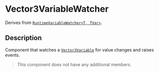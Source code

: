 # Vector3VariableWatcher

Derives from [`RuntimeVariableWatcher<T, TVar>`](runtime-variable-watcher.md).

## Description

Component that watches a [`Vector3Variable`](../variables/vector3-variable.md) for value changes and raises events.

> This component does not have any additional members.
